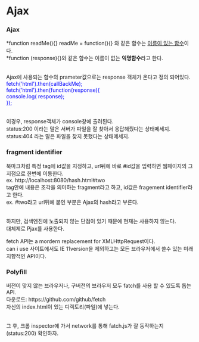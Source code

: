 # Ajax
<p>
   <h3>Ajax</h3>
   *function readMe(){} 
    readMe = function(){} 와 같은 함수는 <u>이름이 있는 함수</u>이다. <br>
   *function (response){}와 같은 함수는 이름이 없는 <strong>익명함수</strong>라고 한다. <br><br>
   
   Ajax에 사용되는 함수의 prameter값으로는 response 객체가 온다고 정의 되어있다.<br>
   <span style="color:blue;">
   fetch('html').then(callBackMe);<br>
      fetch('html').then(function(response){<br>
        console.log( response);<br>
      });
   </span><br><br>
   
   이경우, response객체가 console창에 출려된다. <br>
   status:200 이라는 말은 서버가 파일을 잘 찾아서 응답해줬다는 상태메세지.<br>
   status:404 라는 말은 파일을 찾지 못했다는 상태메세지.<br>
</p>

<p>
   <h3>fragment identifier</h3>
   북마크처럼 특정 tag에 id값을 지정하고, url뒤에 바로 #id값을 입력하면 웹페이지의 그 지점으로 한번에 이동한다.<br>
   ex. http://localhost:8080/hash.html#two<br>
   tag안에 내용은 조각을 의미하는 fragment라고 하고, id값은 fragement identifier라고 한다. <br>
   ex. #two라고 url뒤에 붙인 부분은 Ajax의 hash라고 부른다. <br><br>
</p>

<p>
   하지만, 검색엔진에 노출되지 않는 단점이 있기 때문에 현재는 사용하지 않는다. <br>
   대체제로 Pjax를 사용한다. <br>
</p>

<p>
   fetch API는 a mordern replacement for XMLHttpRequest이다. <br>
   can i use 사이트에서도 IE 11version을 제외하고는 모든 브라우저에서 쓸수 있는 미래지향적인 API이다.<br> 
</p>

<p>
   <h3>Polyfill</h3>
   버전이 맞지 않는 브라우저나, 구버전의 브라우저 모두 fatch를 사용 할 수 있도록 돕는 API.<br> 
   다운로드: https://github.com/github/fetch<br> 
   자신의 index.html이 있는 디렉토리(파일)에 넣는다.<br><br>
   
   그 후, 크롬 inspector에 가서 network를 통해 fatch.js가 잘 동작하는지 (status:200) 확인하자. <br>
</p>
